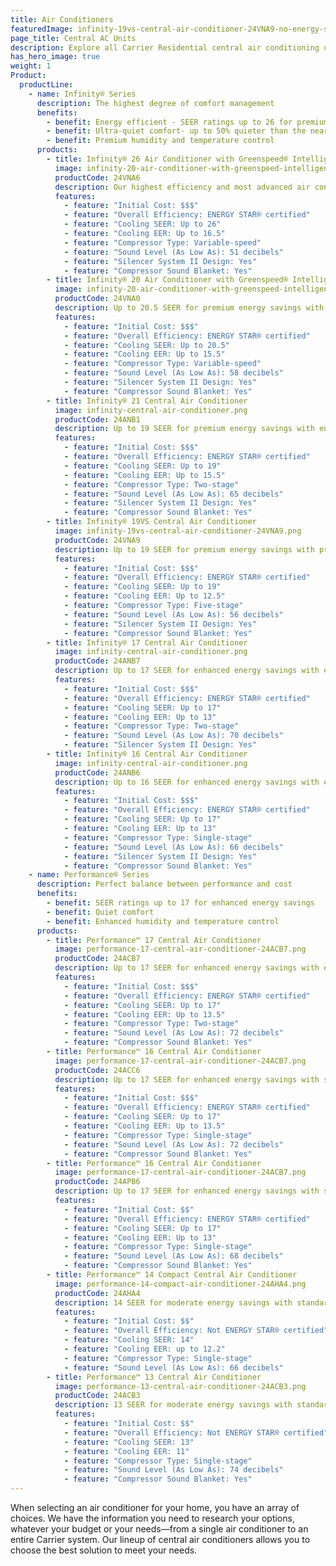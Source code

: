 ```yaml
---
title: Air Conditioners
featuredImage: infinity-19vs-central-air-conditioner-24VNA9-no-energy-star.png
page_title: Central AC Units
description: Explore all Carrier Residential central air conditioning units to find the perfect solution for your home. Choose your model and contact Knope today.
has_hero_image: true
weight: 1
Product:
  productLine:
    - name: Infinity® Series
      description: The highest degree of comfort management
      benefits:
        - benefit: Energy efficient - SEER ratings up to 26 for premium energy savings
        - benefit: Ultra-quiet comfort- up to 50% quieter than the nearest competitor
        - benefit: Premium humidity and temperature control
      products:
        - title: Infinity® 26 Air Conditioner with Greenspeed® Intelligence
          image: infinity-20-air-conditioner-with-greenspeed-intelligence-24VNA0.png
          productCode: 24VNA6
          description: Our highest efficiency and most advanced air conditioner with up to 26 SEER for premium energy savings with extremely quiet performance and premium comfort
          features:
            - feature: "Initial Cost: $$$"
            - feature: "Overall Efficiency: ENERGY STAR® certified"
            - feature: "Cooling SEER: Up to 26"
            - feature: "Cooling EER: Up to 16.5"
            - feature: "Compressor Type: Variable-speed"
            - feature: "Sound Level (As Low As): 51 decibels"
            - feature: "Silencer System II Design: Yes"
            - feature: "Compressor Sound Blanket: Yes"
        - title: Infinity® 20 Air Conditioner with Greenspeed® Intelligence
          image: infinity-20-air-conditioner-with-greenspeed-intelligence-24VNA0.png
          productCode: 24VNA0
          description: Up to 20.5 SEER for premium energy savings with premium comfort features.
          features:
            - feature: "Initial Cost: $$$"
            - feature: "Overall Efficiency: ENERGY STAR® certified"
            - feature: "Cooling SEER: Up to 20.5"
            - feature: "Cooling EER: Up to 15.5"
            - feature: "Compressor Type: Variable-speed"
            - feature: "Sound Level (As Low As): 58 decibels"
            - feature: "Silencer System II Design: Yes"
            - feature: "Compressor Sound Blanket: Yes"
        - title: Infinity® 21 Central Air Conditioner
          image: infinity-central-air-conditioner.png
          productCode: 24ANB1
          description: Up to 19 SEER for premium energy savings with enhanced comfort features.
          features:
            - feature: "Initial Cost: $$$"
            - feature: "Overall Efficiency: ENERGY STAR® certified"
            - feature: "Cooling SEER: Up to 19"
            - feature: "Cooling EER: Up to 15.5"
            - feature: "Compressor Type: Two-stage"
            - feature: "Sound Level (As Low As): 65 decibels"
            - feature: "Silencer System II Design: Yes"
            - feature: "Compressor Sound Blanket: Yes"
        - title: Infinity® 19VS Central Air Conditioner
          image: infinity-19vs-central-air-conditioner-24VNA9.png
          productCode: 24VNA9
          description: Up to 19 SEER for premium energy savings with premium comfort features
          features:
            - feature: "Initial Cost: $$$"
            - feature: "Overall Efficiency: ENERGY STAR® certified"
            - feature: "Cooling SEER: Up to 19"
            - feature: "Cooling EER: Up to 12.5"
            - feature: "Compressor Type: Five-stage"
            - feature: "Sound Level (As Low As): 56 decibels"
            - feature: "Silencer System II Design: Yes"
            - feature: "Compressor Sound Blanket: Yes"
        - title: Infinity® 17 Central Air Conditioner
          image: infinity-central-air-conditioner.png
          productCode: 24ANB7
          description: Up to 17 SEER for enhanced energy savings with enhanced comfort features.
          features:
            - feature: "Initial Cost: $$$"
            - feature: "Overall Efficiency: ENERGY STAR® certified"
            - feature: "Cooling SEER: Up to 17"
            - feature: "Cooling EER: Up to 13"
            - feature: "Compressor Type: Two-stage"
            - feature: "Sound Level (As Low As): 70 decibels"
            - feature: "Silencer System II Design: Yes"
        - title: Infinity® 16 Central Air Conditioner
          image: infinity-central-air-conditioner.png
          productCode: 24ANB6
          description: Up to 16 SEER for enhanced energy savings with enhanced comfort features.
          features:
            - feature: "Initial Cost: $$$"
            - feature: "Overall Efficiency: ENERGY STAR® certified"
            - feature: "Cooling SEER: Up to 17"
            - feature: "Cooling EER: Up to 13"
            - feature: "Compressor Type: Single-stage"
            - feature: "Sound Level (As Low As): 66 decibels"
            - feature: "Silencer System II Design: Yes"
            - feature: "Compressor Sound Blanket: Yes"
    - name: Performance® Series
      description: Perfect balance between performance and cost
      benefits:
        - benefit: SEER ratings up to 17 for enhanced energy savings
        - benefit: Quiet comfort
        - benefit: Enhanced humidity and temperature control
      products:
        - title: Performance™ 17 Central Air Conditioner
          image: performance-17-central-air-conditioner-24ACB7.png
          productCode: 24ACB7
          description: Up to 17 SEER for enhanced energy savings with enhanced comfort features.
          features:
            - feature: "Initial Cost: $$$"
            - feature: "Overall Efficiency: ENERGY STAR® certified"
            - feature: "Cooling SEER: Up to 17"
            - feature: "Cooling EER: Up to 13.5"
            - feature: "Compressor Type: Two-stage"
            - feature: "Sound Level (As Low As): 72 decibels"
            - feature: "Compressor Sound Blanket: Yes"
        - title: Performance™ 16 Central Air Conditioner
          image: performance-17-central-air-conditioner-24ACB7.png
          productCode: 24ACC6
          description: Up to 17 SEER for enhanced energy savings with standard comfort features.
          features:
            - feature: "Initial Cost: $$$"
            - feature: "Overall Efficiency: ENERGY STAR® certified"
            - feature: "Cooling SEER: Up to 17"
            - feature: "Cooling EER: Up to 13.5"
            - feature: "Compressor Type: Single-stage"
            - feature: "Sound Level (As Low As): 72 decibels"
            - feature: "Compressor Sound Blanket: Yes"
        - title: Performance™ 16 Central Air Conditioner
          image: performance-17-central-air-conditioner-24ACB7.png
          productCode: 24APB6
          description: Up to 17 SEER for enhanced energy savings with standard comfort features.
          features:
            - feature: "Initial Cost: $$"
            - feature: "Overall Efficiency: ENERGY STAR® certified"
            - feature: "Cooling SEER: Up to 17"
            - feature: "Cooling EER: Up to 13"
            - feature: "Compressor Type: Single-stage"
            - feature: "Sound Level (As Low As): 68 decibels"
            - feature: "Compressor Sound Blanket: Yes"
        - title: Performance™ 14 Compact Central Air Conditioner
          image: performance-14-compact-air-conditioner-24AHA4.png
          productCode: 24AHA4
          description: 14 SEER for moderate energy savings with standard comfort features.
          features:
            - feature: "Initial Cost: $$"
            - feature: "Overall Efficiency: Not ENERGY STAR® certified"
            - feature: "Cooling SEER: 14"
            - feature: "Cooling EER: up to 12.2"
            - feature: "Compressor Type: Single-stage"
            - feature: "Sound Level (As Low As): 66 decibels"
        - title: Performance™ 13 Central Air Conditioner
          image: performance-13-central-air-conditioner-24ACB3.png
          productCode: 24ACB3
          description: 13 SEER for moderate energy savings with standard comfort features.
          features:
            - feature: "Initial Cost: $$"
            - feature: "Overall Efficiency: Not ENERGY STAR® certified"
            - feature: "Cooling SEER: 13"
            - feature: "Cooling EER: 11"
            - feature: "Compressor Type: Single-stage"
            - feature: "Sound Level (As Low As): 74 decibels"
            - feature: "Compressor Sound Blanket: Yes"
---
```


When selecting an air conditioner for your home, you have an array of choices. We have the information you need to research your options, whatever your budget or your needs—from a single air conditioner to an entire Carrier system. Our lineup of central air conditioners allows you to choose the best solution to meet your needs.
